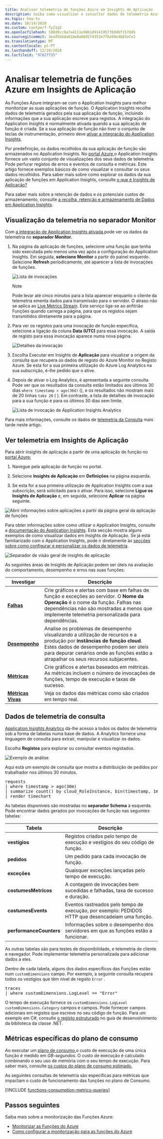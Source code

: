 ```yaml
---
title: Analisar telemetria de funções Azure em Insights de Aplicação
description: Saiba como visualizar e consultar dados de telemetria Azure Functions recolhidos e armazenados em Azure Application Insights.
ms.topic: how-to
ms.date: 10/14/2020
ms.custom: contperf-fy21q2
ms.openlocfilehash: 1d8d9cc9a7a4111e98b1d9141957769d6f157d45
ms.sourcegitcommit: 3ea45bbda81be0a869274353e7f6a99e4b83afe2
ms.translationtype: MT
ms.contentlocale: pt-PT
ms.lasthandoff: 12/10/2020
ms.locfileid: "97027735"
---
```

# <a name="analyze-azure-functions-telemetry-in-application-insights"></a>Analisar telemetria de funções Azure em Insights de Aplicação 

As Funções Azure integram-se com o Application Insights para melhor monitorizar as suas aplicações de função. O Application Insights recolhe dados de telemetria gerados pela sua aplicação de função, incluindo informações que a sua aplicação escreve para registos. A integração do Application Insights é normalmente ativada quando a sua aplicação de função é criada. Se a sua aplicação de função não tiver o conjunto de teclas de instrumentação, primeiro deve [ativar a integração do Application Insights](configure-monitoring.md#enable-application-insights-integration). 

Por predefinição, os dados recolhidos da sua aplicação de função são armazenados no Application Insights. No [portal Azure,](https://portal.azure.com)o Application Insights fornece um vasto conjunto de visualizações dos seus dados de telemetria. Pode perfurar registos de erros e eventos de consulta e métricas. Este artigo fornece exemplos básicos de como visualizar e consultar os seus dados recolhidos. Para saber mais sobre como explorar os dados da sua aplicação de funções em Application Insights, consulte [o que é Insights de Aplicação?](../azure-monitor/app/app-insights-overview.md) 

Para saber mais sobre a retenção de dados e os potenciais custos de armazenamento, consulte [a recolha, retenção e armazenamento de Dados em Application Insights](../azure-monitor/app/data-retention-privacy.md).   

## <a name="viewing-telemetry-in-monitor-tab"></a>Visualização da telemetria no separador Monitor

Com [a integração de Application Insights ativada,](configure-monitoring.md#enable-application-insights-integration)pode ver os dados da telemetria no **separador Monitor.**

1. Na página da aplicação de funções, selecione uma função que tenha sido executada pelo menos uma vez após a configuração do Application Insights. Em seguida, **selecione Monitor** a partir do painel esquerdo. Selecione **Refresh** periodicamente, até aparecer a lista de invocações de funções.

   ![Lista de invocações](media/functions-monitoring/monitor-tab-ai-invocations.png)

    > [!NOTE]
    > Pode levar até cinco minutos para a lista aparecer enquanto o cliente da telemetria ementa dados para transmissão para o servidor. O atraso não se aplica ao [Live Metrics Stream](../azure-monitor/app/live-stream.md). Este serviço liga-se ao anfitrião Funções quando carrega a página, para que os registos sejam transmitidos diretamente para a página.

1. Para ver os registos para uma invocação de função específica, selecione a ligação da coluna **Data (UTC)** para essa invocação. A saída de registo para essa invocação aparece numa nova página.

   ![Detalhes da invocação](media/functions-monitoring/invocation-details-ai.png)

1. Escolha Executar em Insights de **Aplicação** para visualizar a origem da consulta que recupera os dados de registo do Azure Monitor no Registo Azure. Se esta for a sua primeira utilização do Azure Log Analytics na sua subscrição, é-lhe pedido que o ative.

1. Depois de ativar o Log Analytics, é apresentada a seguinte consulta. Pode ver que os resultados da consulta estão limitados aos últimos 30 dias `where timestamp > ago(30d)` (), e os resultados não mostram mais de 20 linhas `take 20` ( ). Em contraste, a lista de detalhes de invocação para a sua função é para os últimos 30 dias sem limite.

   ![Lista de invocação de Application Insights Analytics](media/functions-monitoring/ai-analytics-invocation-list.png)

Para mais informações, consulte os dados de [telemetria da Consulta](#query-telemetry-data) mais tarde neste artigo.

## <a name="view-telemetry-in-application-insights"></a>Ver telemetria em Insights de Aplicação

Para abrir insights de aplicação a partir de uma aplicação de função no [portal Azure:](https://portal.azure.com)

1. Navegue pela aplicação de função no portal.

1. Selecione **Insights de Aplicação** em **Definições** na página esquerda. 

1. Se esta for a sua primeira utilização de Application Insights com a sua subscrição, será solicitado para o ativar. Para isso, selecione **Ligue os Insights de Aplicação** e, em seguida, selecione **Aplicar** na página seguinte.

![Abrir informações sobre aplicações a partir da página geral da aplicação de funções](media/functions-monitoring/ai-link.png)

Para obter informações sobre como utilizar o Application Insights, consulte a [documentação do Application Insights](/azure/application-insights/). Esta secção mostra alguns exemplos de como visualizar dados em Insights de Aplicação. Se já está familiarizado com o Application Insights, pode ir diretamente às [secções sobre como configurar e personalizar os dados de telemetria](configure-monitoring.md#configure-log-levels).

![Separador de visão geral de insights de aplicação](media/functions-monitoring/metrics-explorer.png)

As seguintes áreas de Insights de Aplicação podem ser úteis na avaliação do comportamento, desempenho e erros nas suas funções:

| Investigar | Descrição |
| ---- | ----------- |
| **[Falhas](../azure-monitor/app/asp-net-exceptions.md)** |  Crie gráficos e alertas com base em falhas de função e exceções ao servidor. O **Nome da Operação** é o nome da função. Falhas nas dependências não são mostradas a menos que implemente telemetria personalizada para dependências. |
| **[Desempenho](../azure-monitor/app/performance-counters.md)** | Analise os problemas de desempenho visualizando a utilização de recursos e a produção por **instâncias de função cloud**. Estes dados de desempenho podem ser úteis para depurar cenários onde as funções estão a atrapalhar os seus recursos subjacentes. |
| **[Métricas](../azure-monitor/platform/metrics-charts.md)** | Crie gráficos e alertas baseados em métricas. As métricas incluem o número de invocações de funções, tempo de execução e taxas de sucesso. |
| **[Métricas Vivas](../azure-monitor/app/live-stream.md)** | Veja os dados das métricas como são criados em tempo real. |

## <a name="query-telemetry-data"></a>Dados de telemetria de consulta

[Application Insights Analytics](../azure-monitor/log-query/log-query-overview.md) dá-lhe acesso a todos os dados de telemetria sob a forma de tabelas numa base de dados. A Analytics fornece uma linguagem de consulta para extrair, manipular e visualizar os dados. 

Escolha **Registos** para explorar ou consultar eventos registados.

![Exemplo de análise](media/functions-monitoring/analytics-traces.png)

Aqui está um exemplo de consulta que mostra a distribuição de pedidos por trabalhador nos últimos 30 minutos.

<pre>
requests
| where timestamp > ago(30m) 
| summarize count() by cloud_RoleInstance, bin(timestamp, 1m)
| render timechart
</pre>

As tabelas disponíveis são mostradas no **separador Schema** à esquerda. Pode encontrar dados gerados por invocações de função nas seguintes tabelas:

| Tabela | Descrição |
| ----- | ----------- |
| **vestígios** | Registos criados pelo tempo de execução e vestígios do seu código de função. |
| **pedidos** | Um pedido para cada invocação de função. |
| **exceções** | Quaisquer exceções lançadas pelo tempo de execução. |
| **costumesMetricos** | A contagem de invocações bem sucedidas e falhadas, taxa de sucesso e duração. |
| **costumesEvents** | Eventos rastreados pelo tempo de execução, por exemplo: PEDIDOS HTTP que desencadeiam uma função. |
| **performanceCounters** | Informações sobre o desempenho dos servidores em que as funções estão a funcionar. |

As outras tabelas são para testes de disponibilidade, e telemetria de cliente e navegador. Pode implementar telemetria personalizada para adicionar dados a eles.

Dentro de cada tabela, alguns dos dados específicos das Funções estão num `customDimensions` campo.  Por exemplo, a seguinte consulta recupera todos os vestígios que têm nível de registo `Error` .

<pre>
traces 
| where customDimensions.LogLevel == "Error"
</pre>

O tempo de execução fornece os `customDimensions.LogLevel` `customDimensions.Category` campos e campos. Pode fornecer campos adicionais em registos que escreve no seu código de função. Para um exemplo em C#, consulte [o registo estruturado](functions-dotnet-class-library.md#structured-logging) no guia de desenvolvimento da biblioteca da classe .NET.

## <a name="consumption-plan-specific-metrics"></a>Métricas específicas do plano de consumo

Ao executar um [plano de consumo,](functions-scale.md#consumption-plan)o *custo* de execução de uma única função é medido em *GB-segundos*. O custo de execução é calculado combinando o seu uso de memória com o seu tempo de execução. Para saber mais, consulte [os custos do plano de consumo estimado.](functions-consumption-costs.md)

As seguintes consultas de telemetria são específicas para métricas que impactam o custo de funcionamento das funções no plano de Consumo.

[!INCLUDE [functions-consumption-metrics-queries](../../includes/functions-consumption-metrics-queries.md)]

## <a name="next-steps"></a>Passos seguintes

Saiba mais sobre a monitorização das Funções Azure:

+ [Monitorizar as Funções do Azure](functions-monitoring.md)
+ [Como configurar a monitorização para as funções do Azure](configure-monitoring.md)

